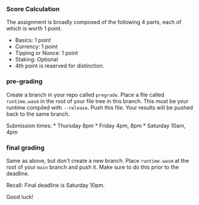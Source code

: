 ### Score Calculation

The assignment is broadly composed of the following 4 parts, each of which is worth 1 point.

* Basics: 1 point
* Currency: 1 point
* Tipping or Nonce: 1 point
* Staking: Optional
* 4th point is reserved for distinction.

### pre-grading

Create a branch in your repo called `pregrade`. Place a file called `runtime.wasm` in the root of
your file tree in this branch. This must be your runtime compiled with `--release`. Push this file.
Your results will be pushed back to the same branch.

Submission times:
	* Thursday 8pm
	* Friday 4pm, 8pm
	* Saturday 10am, 4pm

### final grading

Same as above, but don't create a new branch. Place `runtime.wasm` at the root of your `main` branch
and push it. Make sure to do this prior to the deadline.

Recall: Final deadline is Saturday 10pm.

Good luck!
